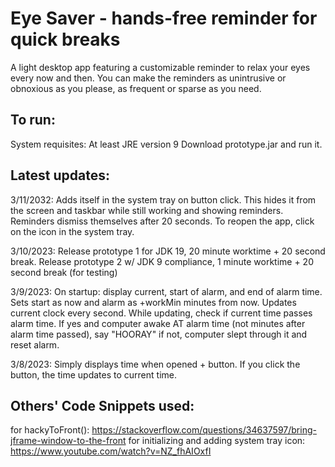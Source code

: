 # Eye Saver - hands-free reminder for quick breaks
A light desktop app featuring a customizable reminder to relax your eyes every now and then. You can make the reminders as unintrusive or obnoxious as you please, as frequent or sparse as you need. 

## To run:
System requisites: At least JRE version 9
Download prototype.jar and run it.

## Latest updates:
3/11/2032:
Adds itself in the system tray on button click. This hides it from the screen and taskbar while still working and showing reminders. Reminders dismiss themselves after 20 seconds. To reopen the app, click on the icon in the system tray. 

3/10/2023:
Release prototype 1 for JDK 19, 20 minute worktime + 20 second break.
Release prototype 2 w/ JDK 9 compliance, 1 minute worktime + 20 second break (for testing)

3/9/2023: 
On startup: display current, start of alarm, and end of alarm time.  Sets start as now and alarm as +workMin minutes from now. 
Updates current clock every second. While updating, check if current time passes alarm time. 
If yes and computer awake AT alarm time (not minutes after alarm time passed), say "HOORAY"
if not, computer slept through it and reset alarm.  

3/8/2023: 
Simply displays time when opened + button.
If you click the button, the time updates to current time. 

## Others' Code Snippets used:
for hackyToFront(): 
https://stackoverflow.com/questions/34637597/bring-jframe-window-to-the-front
for initializing and adding system tray icon:
https://www.youtube.com/watch?v=NZ_fhAIOxfI

